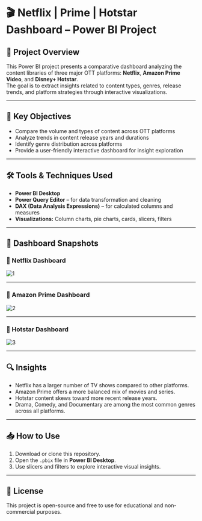 # 🎬 Netflix | Prime | Hotstar Dashboard – Power BI Project

## 📁 Project Overview

This Power BI project presents a comparative dashboard analyzing the content libraries of three major OTT platforms: **Netflix**, **Amazon Prime Video**, and **Disney+ Hotstar**.  
The goal is to extract insights related to content types, genres, release trends, and platform strategies through interactive visualizations.

---

## 🎯 Key Objectives

- Compare the volume and types of content across OTT platforms  
- Analyze trends in content release years and durations  
- Identify genre distribution across platforms  
- Provide a user-friendly interactive dashboard for insight exploration

---

## 🛠️ Tools & Techniques Used

- **Power BI Desktop**  
- **Power Query Editor** – for data transformation and cleaning  
- **DAX (Data Analysis Expressions)** – for calculated columns and measures  
- **Visualizations:** Column charts, pie charts, cards, slicers, filters

---

## 📸 Dashboard Snapshots

### 📌 Netflix Dashboard

![1](https://github.com/user-attachments/assets/7cdc01dd-0a29-4003-b181-b8b389543988)

---

### 📌 Amazon Prime Dashboard

![2](https://github.com/user-attachments/assets/850b676b-285b-464e-b6c0-7303733982f4)

---

### 📌 Hotstar Dashboard

![3](https://github.com/user-attachments/assets/6f031c4e-de82-48a2-a948-9eb172885d74)

---

## 🔍 Insights

- Netflix has a larger number of TV shows compared to other platforms.  
- Amazon Prime offers a more balanced mix of movies and series.  
- Hotstar content skews toward more recent release years.  
- Drama, Comedy, and Documentary are among the most common genres across all platforms.

---

## 📥 How to Use

1. Download or clone this repository.  
2. Open the `.pbix` file in **Power BI Desktop**.  
3. Use slicers and filters to explore interactive visual insights.

---

## 📄 License

This project is open-source and free to use for educational and non-commercial purposes.

